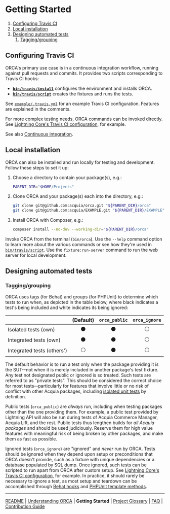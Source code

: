 # Getting Started

1. [Configuring Travis CI](#configuring-travis-ci)
1. [Local installation](#local-installation)
1. [Designing automated tests](#designing-automated-tests)
    1. [Tagging/grouping](#tagginggrouping)

## Configuring Travis CI

ORCA's primary use case is in a continuous integration workflow, running against pull requests and commits. It provides two scripts corresponding to Travis CI hooks:

* **[`bin/travis/install`](../bin/travis/install)** configures the environment and installs ORCA.
* **[`bin/travis/script`](../bin/travis/script)** creates the fixtures and runs the tests.

See [`example/.travis.yml`](../example/.travis.yml) for an example Travis CI configuration. Features are explained in the comments.

For more complex testing needs, ORCA commands can be invoked directly. See [Lightning Core's Travis CI configuration](https://github.com/acquia/lightning-core/blob/8.x-3.x/.travis.yml), for example.

See also [Continuous integration](understanding-orca.md#continuous-integration).

## Local installation

ORCA can also be installed and run locally for testing and development. Follow these steps to set it up:

1. Choose a directory to contain your package(s), e.g.:

    ```bash
    PARENT_DIR="$HOME/Projects"
    ```

1. Clone ORCA and your package(s) each into the directory, e.g.:

    ```bash
    git clone git@github.com:acquia/orca.git "${PARENT_DIR}/orca"
    git clone git@github.com:acquia/EXAMPLE.git "${PARENT_DIR}/EXAMPLE"
    ```

1. Install ORCA with Composer, e.g.:

    ```bash
    composer install --no-dev --working-dir="${PARENT_DIR}/orca"
    ```

Invoke ORCA from the terminal (`bin/orca`). Use the `--help` command option to learn more about the various commands or see how they're used in [`bin/travis/script`](../bin/travis/script). Use the `fixture:run-server` command to run the web server for local development.

## Designing automated tests

### Tagging/grouping

ORCA uses tags (for Behat) and groups (for PHPUnit) to determine which tests to run when, as depicted in the table below, where black indicates a test's being included and white indicates its being ignored:

| | (Default) | `orca_public` | `orca_ignore` |
| --- | :---: | :---: | :---: |
| Isolated tests (own) | :black_circle: | :black_circle: | :white_circle: |
| Integrated tests (own) | :black_circle: | :black_circle: | :white_circle: |
| Integrated tests (others') | :white_circle: | :black_circle: | :white_circle: |

The default behavior is to run a test only when the package providing it is the SUT--not when it is merely included in another package's test fixture. Any test not designated public or ignored is so treated. Such tests are referred to as "private tests". This should be considered the correct choice for most tests--particularly for features that involve little or no risk of conflict with other Acquia packages, including [isolated unit tests](http://wiki.c2.com/?UnitTestIsolation) by definition.

Public tests (`orca_public`) are _always_ run, including when testing packages other than the one providing them. For example, a public test provided by Lightning API will also be run during tests of Acquia Commerce Manager, Acquia Lift, and the rest. Public tests thus lengthen builds for _all Acquia packages_ and should be used judiciously. Reserve them for high value features with meaningful risk of being broken by other packages, and make them as fast as possible.

Ignored tests (`orca_ignore`) are "ignored" and _never_ run by ORCA. Tests should be ignored when they depend upon setup or preconditions that ORCA doesn't provide, such as a fixture with unique dependencies or a database populated by SQL dump. Once ignored, such tests can be scripted to run apart from ORCA after custom setup. See [Lightning Core's Travis CI configuration](https://github.com/acquia/lightning-core/blob/8.x-3.x/.travis.yml), for example. In practice, it should rarely be necessary to ignore a test, as most setup and teardown can be accomplished through [Behat hooks](http://behat.org/en/latest/user_guide/context/hooks.html) and [PHPUnit template methods](https://phpunit.de/manual/6.5/en/fixtures.html).

---

[README](README.md)
| [Understanding ORCA](understanding-orca.md)
| **Getting Started**
| [Project Glossary](glossary.md)
| [FAQ](faq.md)
| [Contribution Guide](CONTRIBUTING.md)
